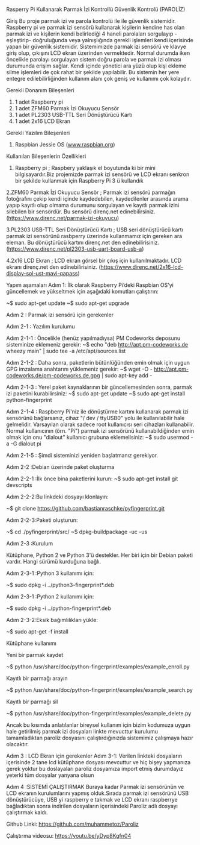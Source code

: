 Rasperry Pi Kullanarak Parmak İzi Kontrollü Güvenlik Kontrolü (PAROLİZ)

Giriş
Bu proje parmak izi ve parola kontrolü ile ile güvenlik sistemidir. Raspberry pi ve parmak izi sensörü kullanarak 
kişilerin kendine has olan parmak izi ve kişilerin kendi belirlediği 4 haneli parolaları sorgulayıp -eşleştirip- 
doğruluğunda veya yalnışlığında gerekli işlemleri kendi içerisinde yapan bir güvenlik sistemidir.
Sistemimizde parmak izi sensörü ve klavye giriş olup, çıkışını LCD ekran üzerinden vermektedir. 
Normal durumda iken öncelikle parolayı sorgulayan sistem doğru parola ve parmak izi olması durumunda erişim sağlar. 
Kendi içinde yönetici ara yüzü olup kişi ekleme silme işlemleri de çok rahat bir şekilde yapılabilir.
Bu sistemin her yere entegre edilebilirliğinden kullanım alanı çok geniş ve kullanımı çok kolaydır.

Gerekli Donanım Bileşenleri
1. 1 adet Raspberry pi
2. 1 adet ZFM60 Parmak İzi Okuyucu Sensör
3. 1 adet PL2303 USB-TTL Seri Dönüştürücü Kartı
4. 1 adet 2x16 LCD Ekran


Gerekli Yazılım Bileşenleri

1. Raspbian Jessie OS (www.raspbian.org)


Kullanılan Bileşenlerin Özellikleri

1. Raspberry pi ; Raspbery yaklaşık el boyutunda ki bir mini bilgisayardır.Biz projemizde parmak izi sensörü ve
LCD ekranı senkron bir şekilde kullanmak için Raspberry Pi 3 ü kullandık


2.ZFM60 Parmak İzi Okuyucu Sensör ; Parmak izi sensörü parmağın fotoğrafını çekip kendi içinde kaydedebilen, 
kaydedilenler arasında arama yapıp kayıtlı olup olmama durumunu sorgulayan ve kayıtlı parmak izini silebilen bir sensördür.
Bu sensörü direnç.net edinebilirsiniz. (https://www.direnc.net/parmak-izi-okuyucu)


3.PL2303 USB-TTL Seri Dönüştürücü Kartı ; USB seri dönüştürücü kartı parmak izi sensörünü rasbperry üzerinde kullanmamız için gereken 
ara eleman. Bu dönüştürücü kartını direnç.net den edinebilirisiniz. (https://www.direnc.net/pl2303-usb-uart-board-usb-a)

4.2x16 LCD Ekran ; LCD ekran görsel bir çıkış için kullanılmaktadır. LCD ekranı direnç.net den edinebilirisiniz. 
(https://www.direnc.net/2x16-lcd-display-sol-ust-mavi-qapass) 


Yapım aşamaları
Adım 1: İlk olarak Raspberry Pi’deki Raspbian OS’yi güncellemek ve yükseltmek için aşağıdaki komutları
çalıştırın:

~$ sudo apt-get update
~$ sudo apt-get upgrade


Adım 2 : Parmak izi sensörü için gerekenler

Adım 2-1 : Yazılım kurulumu

Adım 2-1-1 : Öncelikle (henüz yapılmadıysa) PM Codeworks deposunu sisteminize eklemeniz gerekir:
~$ echo "deb http://apt.pm-codeworks.de wheezy main" | sudo tee -a /etc/apt/sources.list


Adım 2-1-2 : Daha sonra, paketlerin bütünlüğünden emin olmak için uygun GPG imzalama anahtarını yüklemeniz gerekir:
~$ wget -O - http://apt.pm-codeworks.de/pm-codeworks.de.gpg | sudo apt-key add -


Adım 2-1-3 : Yerel paket kaynaklarının bir güncellemesinden sonra, parmak izi paketini kurabilirsiniz:
~$ sudo apt-get update
~$ sudo apt-get install python-fingerprint


Adım 2-1-4 : Raspberry Pi'niz ile dönüştürme kartını kullanarak parmak izi sensörünü bağlarsanız,
cihaz "/ dev / ttyUSB0" yolu ile kullanılabilir hale gelmelidir. Varsayılan olarak sadece root kullanıcısı seri cihazları kullanabilir.
Normal kullanıcının (örn. "Pi") parmak izi sensörünü kullanabildiğinden emin olmak için onu "dialout" kullanıcı grubuna eklemelisiniz:
~$ sudo usermod -a -G dialout pi

Adım 2-1-5 : Şimdi sisteminizi yeniden başlatmanız gerekiyor.

Adım 2-2 :Debian üzerinde paket oluşturma

Adım 2-2-1 :İlk önce bina paketlerini kurun:
~$ sudo apt-get install git devscripts

Adım 2-2-2:Bu linkdeki dosyayı klonlayın:

~$ git clone https://github.com/bastianraschke/pyfingerprint.git

Adım 2-2-3:Paketi oluşturun:

~$ cd ./pyfingerprint/src/
~$ dpkg-buildpackage -uc -us
 

Adım 2-3 :Kurulum

Kütüphane, Python 2 ve Python 3'ü destekler. Her biri için bir Debian paketi vardır. Hangi sürümü kurduğuna bağlı.

Adım 2-3-1 :Python 3 kullanımı için:

~$ sudo dpkg -i ../python3-fingerprint*.deb

Adım 2-3-1 :Python 2 kullanımı için:

~$ sudo dpkg -i ../python-fingerprint*.deb

Adım 2-3-2:Eksik bağımlılıkları yükle:

~$ sudo apt-get -f install


Kütüphane kullanımı 

Yeni bir parmak kaydet

~$ python /usr/share/doc/python-fingerprint/examples/example_enroll.py

Kayıtlı bir parmağı arayın

~$ python /usr/share/doc/python-fingerprint/examples/example_search.py

Kayıtlı bir parmağı sil

~$ python /usr/share/doc/python-fingerprint/examples/example_delete.py

Ancak bu kısımda anlatılanlar bireysel kullanım için bizim kodumuza uygun hale getirilmiş parmak izi dosyaları linkte mevucttur
kurulumu tamamladıktan paroliz dosyasını çalıştırdığınızda sistemimiz çalışmaya hazır olacaktır.


Adım 3 : LCD Ekran için gerekenler
Adım 3-1: Verilen linkteki dosyaların içerisinde 2 tane lcd kütüphane dosyası mevcuttur ve hiç bişey yapmanıza gerek yoktur
bu doslayaları paroliz dosyamıza import etmiş durumdayız yeterki tüm dosyalar yanyana olsun

Adım 4 :SİSTEMİ ÇALIŞTIRMAK
Buraya kadar Parmak izi sensörünün ve LCD ekranın kurulumlarını yapmış olduk.Sırada parmak izi sensörünü USB dönüştürücüye,
USB yi raspberry e takmak ve LCD ekranı raspberrye bağladıktan sonra indirilen dosyaların içerisindeki Paroliz adlı dosyayı
çalıştırmak kaldı.


Github Linki:
https://github.com/muhammetoz/Paroliz


Çalıştırma videosu:
https://youtu.be/yDyp8Kgfn04
